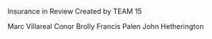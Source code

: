 Insurance in Review
Created by TEAM 15

Marc Villareal
Conor Brolly
Francis Palen
John Hetherington

